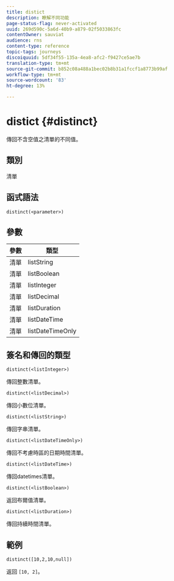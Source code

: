 ```yaml
---
title: distict
description: 瞭解不同功能
page-status-flag: never-activated
uuid: 269d590c-5a6d-40b9-a879-02f5033863fc
contentOwner: sauviat
audience: rns
content-type: reference
topic-tags: journeys
discoiquuid: 5df34f55-135a-4ea8-afc2-f9427ce5ae7b
translation-type: tm+mt
source-git-commit: b852c08a488a1bec02b8b31a1fccf1a8773b99af
workflow-type: tm+mt
source-wordcount: '83'
ht-degree: 13%

---
```



# distict {#distinct}

傳回不含空值之清單的不同值。

## 類別

清單

## 函式語法

`distinct(<parameter>)`

## 參數

| 參數 | 類型 |
|-----------|------------------|
| 清單 | listString |
| 清單 | listBoolean |
| 清單 | listInteger |
| 清單 | listDecimal |
| 清單 | listDuration |
| 清單 | listDateTime |
| 清單 | listDateTimeOnly |

## 簽名和傳回的類型

`distinct(<listInteger>)`

傳回整數清單。

`distinct(<listDecimal>)`

傳回小數位清單。

`distinct(<listString>)`

傳回字串清單。

`distinct(<listDateTimeOnly>)`

傳回不考慮時區的日期時間清單。

`distinct(<listDateTime>)`

傳回datetimes清單。

`distinct(<listBoolean>)`

返回布爾值清單。

`distinct(<listDuration>)`

傳回持續時間清單。

## 範例

`distinct([10,2,10,null])`

返回 `[10, 2]`。
